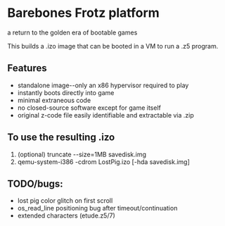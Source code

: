 # Barebones Frotz platform

a return to the golden era of bootable games

This builds a .izo image that can be booted in a VM to run a .z5 program.

## Features

* standalone image--only an x86 hypervisor required to play
* instantly boots directly into game
* minimal extraneous code
* no closed-source software except for game itself
* original z-code file easily identifiable and extractable via .zip

## To use the resulting .izo

1. (optional) truncate --size=1MB savedisk.img
2. qemu-system-i386 -cdrom LostPig.izo [-hda savedisk.img]

## TODO/bugs:

* lost pig color glitch on first scroll
* os_read_line positioning bug after timeout/continuation
* extended characters (etude.z5/7)

